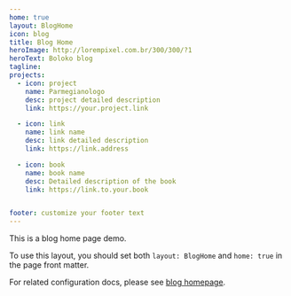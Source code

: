 ```yaml
---
home: true
layout: BlogHome
icon: blog
title: Blog Home
heroImage: http://lorempixel.com.br/300/300/?1
heroText: Boloko blog
tagline: 
projects:
  - icon: project
    name: Parmegianologo
    desc: project detailed description
    link: https://your.project.link

  - icon: link
    name: link name
    desc: link detailed description
    link: https://link.address

  - icon: book
    name: book name
    desc: Detailed description of the book
    link: https://link.to.your.book


footer: customize your footer text
---
```


This is a blog home page demo.

To use this layout, you should set both `layout: BlogHome` and `home: true` in the page front matter.

For related configuration docs, please see [blog homepage](../guide/blog/home.md#blog-style-homepage).